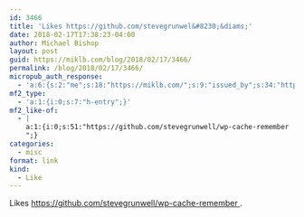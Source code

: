 ```yaml
---
id: 3466
title: 'Likes https://github.com/stevegrunwel&#8230;&diams;'
date: 2018-02-17T17:38:23-04:00
author: Michael Bishop
layout: post
guid: https://miklb.com/blog/2018/02/17/3466/
permalink: /blog/2018/02/17/3466/
micropub_auth_response:
  - 'a:6:{s:2:"me";s:18:"https://miklb.com/";s:9:"issued_by";s:34:"https://tokens.indieauth.com/token";s:9:"client_id";s:27:"http://cweiske.de/shpub.htm";s:9:"issued_at";s:10:"1493939659";s:5:"scope";s:6:"create";s:5:"nonce";s:9:"430847497";}'
mf2_type:
  - 'a:1:{i:0;s:7:"h-entry";}'
mf2_like-of:
  - |
    a:1:{i:0;s:51:"https://github.com/stevegrunwell/wp-cache-remember
    ";}
categories:
  - misc
format: link
kind:
  - Like
---
```

<p>Likes <a class="u-like-of" href="https://github.com/stevegrunwell/wp-cache-remember
">https://github.com/stevegrunwell/wp-cache-remember
</a>.</p>
